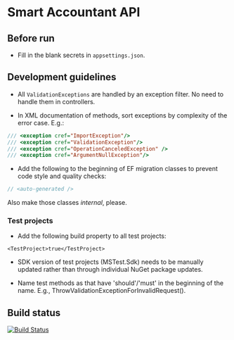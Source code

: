 # Smart Accountant API

## Before run

* Fill in the blank secrets in `appsettings.json`.

## Development guidelines

* All `ValidationExceptions` are handled by an exception filter.
No need to handle them in controllers.


* In XML documentation of methods, sort exceptions by complexity of the error case. E.g.:

```csharp
/// <exception cref="ImportException"/>
/// <exception cref="ValidationException"/>
/// <exception cref="OperationCanceledException" />
/// <exception cref="ArgumentNullException"/>
```

* Add the following to the beginning of EF migration classes to prevent code style and quality checks:

```csharp
// <auto-generated />
```

Also make those classes _internal_, please.

### Test projects
* Add the following build property to all test projects:

```
<TestProject>true</TestProject>
```

* SDK version of test projects (MSTest.Sdk) needs to be manually updated rather than through individual NuGet package updates.

* Name test methods as that have 'should'/'must' in the beginning of the name.
E.g., ThrowValidationExceptionForInvalidRequest().

## Build status
[![Build Status](https://dev.azure.com/selaskar/StandardTeamProject/_apis/build/status%2FSmartAccountant.API?branchName=master)](https://dev.azure.com/selaskar/StandardTeamProject/_build/latest?definitionId=41&branchName=master)
